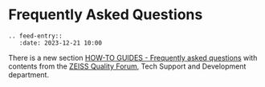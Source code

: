# Frequently Asked Questions

```{eval-rst}
.. feed-entry::
   :date: 2023-12-21 10:00
```

There is a new section <a href="../howtos/faq/faq.html">HOW-TO GUIDES - Frequently asked questions</a> with contents from the [ZEISS Quality Forum](https://qualityforum.zeiss.com/), Tech Support and Development department.
